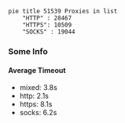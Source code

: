 
```mermaid
pie title 51539 Proxies in list
    "HTTP" : 28467
    "HTTPS": 10509
    "SOCKS" : 19044
```

### Some Info
#### Average Timeout

- mixed: 3.8s
- http: 2.1s
- https: 8.1s
- socks: 6.2s